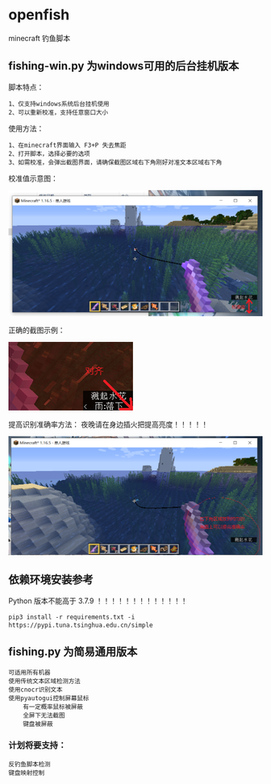 # openfish
minecraft 钓鱼脚本

## fishing-win.py 为windows可用的后台挂机版本
脚本特点：
```
1、仅支持windows系统后台挂机使用
2、可以重新校准，支持任意窗口大小
```
使用方法：
```
1、在minecraft界面输入 F3+P 失去焦距
2、打开脚本，选择必要的选项
3、如需校准，会弹出截图界面，请确保截图区域右下角刚好对准文本区域右下角
```
校准值示意图：

![avatar](校准值示意图.png)

正确的截图示例：

![avatar](正确的截图示例.png)

提高识别准确率方法：
夜晚请在身边插火把提高亮度！！！！！

![avatar](提高识别准确率.png)


## 依赖环境安装参考
Python 版本不能高于 3.7.9 ！！！！！！！！！！！！！ 

```
pip3 install -r requirements.txt -i https://pypi.tuna.tsinghua.edu.cn/simple
```

## fishing.py 为简易通用版本

    可适用所有机器
    使用传统文本区域检测方法
    使用cnocr识别文本
    使用pyautogui控制屏幕鼠标 
        有一定概率鼠标被屏蔽
        全屏下无法截图
        键盘被屏蔽

### 计划将要支持：
    反钓鱼脚本检测
    键盘映射控制





